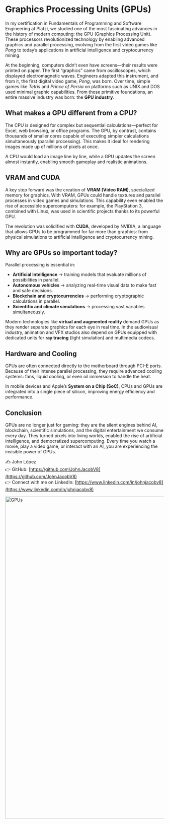 # Graphics Processing Units (GPUs)  

In my certification in Fundamentals of Programming and Software Engineering at Platzi, we studied one of the most fascinating advances in the history of modern computing: the GPU (Graphics Processing Unit). These processors revolutionized technology by enabling advanced graphics and parallel processing, evolving from the first video games like *Pong* to today’s applications in artificial intelligence and cryptocurrency mining.  

At the beginning, computers didn’t even have screens—their results were printed on paper. The first “graphics” came from oscilloscopes, which displayed electromagnetic waves. Engineers adapted this instrument, and from it, the first digital video game, *Pong*, was born. Over time, simple games like *Tetris* and *Prince of Persia* on platforms such as UNIX and DOS used minimal graphic capabilities. From those primitive foundations, an entire massive industry was born: the **GPU industry**.  

## What makes a GPU different from a CPU?  
The CPU is designed for complex but sequential calculations—perfect for Excel, web browsing, or office programs. The GPU, by contrast, contains thousands of smaller cores capable of executing simpler calculations simultaneously (parallel processing). This makes it ideal for rendering images made up of millions of pixels at once.  

A CPU would load an image line by line, while a GPU updates the screen almost instantly, enabling smooth gameplay and realistic animations.  

## VRAM and CUDA  
A key step forward was the creation of **VRAM (Video RAM)**, specialized memory for graphics. With VRAM, GPUs could handle textures and parallel processes in video games and simulations. This capability even enabled the rise of accessible supercomputers: for example, the PlayStation 3, combined with Linux, was used in scientific projects thanks to its powerful GPU.  

The revolution was solidified with **CUDA**, developed by NVIDIA, a language that allows GPUs to be programmed for far more than graphics: from physical simulations to artificial intelligence and cryptocurrency mining.  

## Why are GPUs so important today?  
Parallel processing is essential in:  
- **Artificial Intelligence** → training models that evaluate millions of possibilities in parallel.  
- **Autonomous vehicles** → analyzing real-time visual data to make fast and safe decisions.  
- **Blockchain and cryptocurrencies** → performing cryptographic calculations in parallel.  
- **Scientific and climate simulations** → processing vast variables simultaneously.  

Modern technologies like **virtual and augmented reality** demand GPUs as they render separate graphics for each eye in real time. In the audiovisual industry, animation and VFX studios also depend on GPUs equipped with dedicated units for **ray tracing** (light simulation) and multimedia codecs.  

## Hardware and Cooling  
GPUs are often connected directly to the motherboard through PCI-E ports. Because of their intense parallel processing, they require advanced cooling systems: fans, liquid cooling, or even oil immersion to handle the heat.  

In mobile devices and Apple’s **System on a Chip (SoC)**, CPUs and GPUs are integrated into a single piece of silicon, improving energy efficiency and performance.  

## Conclusion  
GPUs are no longer just for gaming: they are the silent engines behind AI, blockchain, scientific simulations, and the digital entertainment we consume every day. They turned pixels into living worlds, enabled the rise of artificial intelligence, and democratized supercomputing. Every time you watch a movie, play a video game, or interact with an AI, you are experiencing the invisible power of GPUs.  

✍️ John López  
👉 GitHub: [https://github.com/JohnJacobV8](https://github.com/JohnJacobV8)  
👉 Connect with me on LinkedIn: [https://www.linkedin.com/in/johnjacobv8](https://www.linkedin.com/in/johnjacobv8)  

<img width="1536" height="1024" alt="GPUs" src="https://github.com/user-attachments/assets/dbb301b2-439e-4d93-86fc-3941a2d272ff" />
